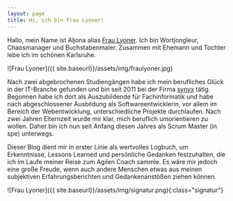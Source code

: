 ```yaml
---
layout: page
title: Hi, ich bin Frau Lyoner!
---
```


Hallo, mein Name ist Aljona alias [Frau Lyoner](https://www.fraulyoner.de).
Ich bin Wortjongleur, Chaosmanager und Buchstabenmaler. Zusammen mit Ehemann und
Tochter lebe ich im schönen Karlsruhe.

![Frau Lyoner]({{ site.baseurl}}/assets/img/fraulyoner.jpg)

Nach zwei abgebrochenen Studiengängen habe ich mein berufliches Glück in der
IT-Branche gefunden und bin seit 2011 bei der Firma [synyx](https://synyx.de/)
tätig. Begonnen habe ich dort als Auszubildende für Fachinformatik und habe nach
abgeschlossener Ausbildung als Softwareentwicklerin, vor allem im Bereich der
Webentwicklung, unterschiedliche Projekte durchlaufen. Nach zwei Jahren
Elternzeit wurde mir klar, mich beruflich umorientieren zu wollen. Daher bin ich
nun seit Anfang diesen Jahres als Scrum Master (in spe) unterwegs.

Dieser Blog dient mir in erster Linie als wertvolles Logbuch, um Erkenntnisse,
Lessons Learned und persönliche Gedanken festzuhalten, die ich im Laufe meiner
Reise zum Agilen Coach sammle. Es wäre mir jedoch eine große Freude, wenn auch
andere Menschen etwas aus meinen subjektiven Erfahrungsberichten und
Gedankenanstößen ziehen können.

![Frau Lyoner]({{ site.baseurl}}/assets/img/signatur.png){:class="signatur"}
